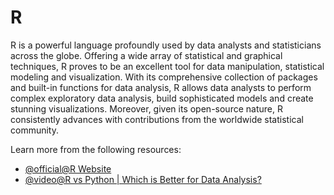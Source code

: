 # R 

R is a powerful language profoundly used by data analysts and statisticians across the globe. Offering a wide array of statistical and graphical techniques, R proves to be an excellent tool for data manipulation, statistical modeling and visualization. With its comprehensive collection of packages and built-in functions for data analysis, R allows data analysts to perform complex exploratory data analysis, build sophisticated models and create stunning visualizations. Moreover, given its open-source nature, R consistently advances with contributions from the worldwide statistical community.

Learn more from the following resources:

- [@official@R Website](https://www.r-project.org/about.html)
- [@video@R vs Python | Which is Better for Data Analysis?](https://www.youtube.com/watch?v=1gdKC5O0Pwc)
